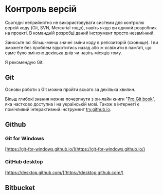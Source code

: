 # Контроль версій

Сьогодні неприйнятно не використовувати системи для контролю версій коду (Git, SVN, Mercurial тощо), навіть якщо ви єдиний розробник на проекті. В командній розробці даний інструмент просто незамінний.

Заносьте всі більш-менш значні зміни коду в репозиторій (сховище). І ви зможете без проблем відкотитись назад або ж освіжити в пам’яті, що саме було змінено декілька днів чи навіть місяців тому.

Я рекомендую Git.

## Git

Основи роботи з Git можна пройти всього за декілька хвилин.

Більш глибокі знання можна почерпнути з он-лайн книги "[Pro Git book](https://git-scm.com/book/)", яка частково доступна і на українській мові. Також в інтернеті є помічливий інтерактивний інструмент [try.github.io](https://try.github.io).

## Github

### Git for Windows

[https://git-for-windows.github.io/](https://git-for-windows.github.io/)

### GitHub desktop

[https://desktop.github.com/](https://desktop.github.com/)

## Bitbucket